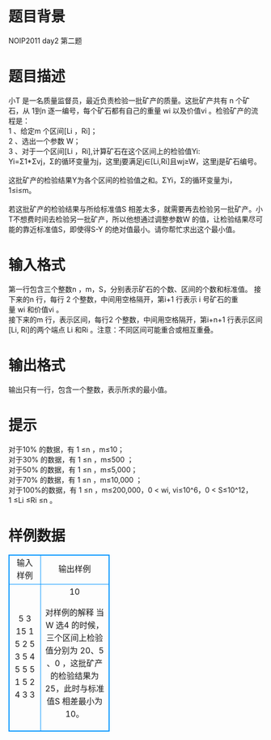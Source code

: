 # 

 
 # 题目背景 
NOIP2011&nbsp;day2&nbsp;第二题<BR> 

 
 # 题目描述 
小T&nbsp;是一名质量监督员，最近负责检验一批矿产的质量。这批矿产共有&nbsp;n&nbsp;个矿石，从&nbsp;1到n&nbsp;逐一编号，每个矿石都有自己的重量&nbsp;wi&nbsp;以及价值vi&nbsp;。检验矿产的流程是：&nbsp;<BR>1&nbsp;、给定m&nbsp;个区间[Li&nbsp;，Ri]；&nbsp;<BR>2&nbsp;、选出一个参数&nbsp;W；&nbsp;<BR>3&nbsp;、对于一个区间[Li&nbsp;，Ri],计算矿石在这个区间上的检验值Yi:<BR>	Yi=Σ1*Σvj，Σ的循环变量为j，这里j要满足j∈[Li,Ri]且wj≥W，这里j是矿石编号。<BR><BR>这批矿产的检验结果Y为各个区间的检验值之和。ΣYi，Σ的循环变量为i，1≤i≤m。<BR><BR>若这批矿产的检验结果与所给标准值S&nbsp;相差太多，就需要再去检验另一批矿产。小T不想费时间去检验另一批矿产，所以他想通过调整参数W&nbsp;的值，让检验结果尽可能的靠近标准值S，即使得S-Y&nbsp;的绝对值最小。请你帮忙求出这个最小值。&nbsp; 

 
 # 输入格式 
第一行包含三个整数n&nbsp;，m，S，分别表示矿石的个数、区间的个数和标准值。&nbsp;接下来的n&nbsp;行，每行&nbsp;2&nbsp;个整数，中间用空格隔开，第i+1&nbsp;行表示&nbsp;i&nbsp;号矿石的重量&nbsp;wi&nbsp;和价值vi&nbsp;。&nbsp;<BR>接下来的m&nbsp;行，表示区间，每行2&nbsp;个整数，中间用空格隔开，第i+n+1&nbsp;行表示区间[Li,&nbsp;Ri]的两个端点&nbsp;Li&nbsp;和Ri&nbsp;。注意：不同区间可能重合或相互重叠。&nbsp; 

 
 # 输出格式 
输出只有一行，包含一个整数，表示所求的最小值。&nbsp; 

 
 # 提示 
对于10%&nbsp;的数据，有&nbsp;1&nbsp;≤n&nbsp;，m≤10；&nbsp;<BR>对于30%&nbsp;的数据，有&nbsp;1&nbsp;≤n&nbsp;，m≤500&nbsp;；&nbsp;<BR>对于50%&nbsp;的数据，有&nbsp;1&nbsp;≤n&nbsp;，m≤5,000；&nbsp;<BR>对于70%&nbsp;的数据，有&nbsp;1&nbsp;≤n&nbsp;，m≤10,000&nbsp;；&nbsp;<BR>对于100%的数据，有&nbsp;1&nbsp;≤n&nbsp;，m≤200,000，0&nbsp;&lt;&nbsp;wi,&nbsp;vi≤10^6，0&nbsp;&lt;&nbsp;S≤10^12，1&nbsp;≤Li&nbsp;≤Ri&nbsp;≤n&nbsp;。&nbsp; 
# 样例数据
<style>
        table,table tr th, table tr td { border:1px solid #0094ff; }
        table { width: 200px; min-height: 25px; line-height: 25px; text-align: center; border-collapse: collapse;}   
    </style>
<table>
	<tr>
		<td>输入样例</td>
		<td>输出样例</td>
	</tr>
<tr><td>5 3 15 
1 5 
2 5 
3 5 
4 5 
5 5 
1 5 
2 4 
3 3 </td><td>10 

对样例的解释
当W 选4 的时候，三个区间上检验值分别为 20、5 、0 ，这批矿产的检验结果为 25，此时与标准值S 相差最小为10。 </td></tr></table>
